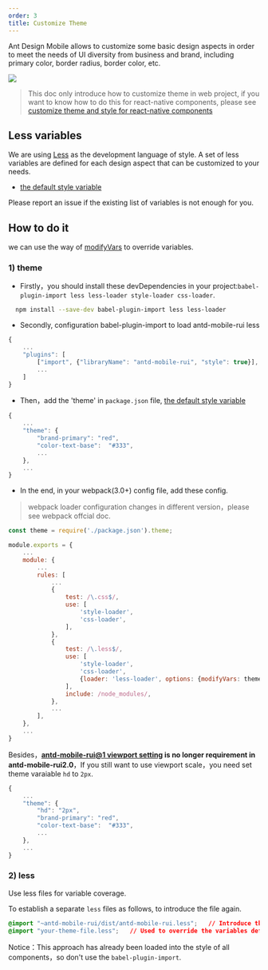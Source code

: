 ```yaml
---
order: 3
title: Customize Theme
---
```


Ant Design Mobile allows to customize some basic design aspects in order to meet the needs of UI diversity from business and brand, including primary color, border radius, border color, etc.

![](https://gw.alipayobjects.com/zos/rmsportal/bvJhBmAfTWsUixLpGLbL.png)

> This doc only introduce how to customize theme in web project, if you want to know how to do this for react-native components, please see [customize theme and style for react-native components](https://github.com/ant-design/antd-mobile-rui-samples/tree/master/rn-custom-ui#antd-mobile-rui-with-rn-custom-ui)

## Less variables

We are using [Less](http://lesscss.org/) as the development language of style. A set of less variables are defined for each design aspect that can be customized to your needs.

- [the default style variable](https://github.com/ant-design/ant-design-mobile/blob/master/components/style/themes/default.less)

Please report an issue if the existing list of variables is not enough for you.

## How to do it

we can use the way of [modifyVars](http://lesscss.org/usage/#using-less-in-the-browser-modify-variables) to override variables.


### 1) theme


- Firstly，you should install these devDependencies in your project:`babel-plugin-import less less-loader style-loader css-loader`.

```bash
  npm install --save-dev babel-plugin-import less less-loader
```
- Secondly, configuration babel-plugin-import to load antd-mobile-rui less

```js
{
    ...
    "plugins": [
        ["import", {"libraryName": "antd-mobile-rui", "style": true}],
        ...
    ]
}
```

- Then，add the 'theme' in `package.json` file, [the default style variable](https://github.com/ant-design/ant-design-mobile/blob/master/components/style/themes/default.less)

```js
{
    ...
    "theme": {
        "brand-primary": "red",
        "color-text-base":  "#333",
        ...
    },
    ...
}
```

- In the end, in your webpack(3.0+) config file, add these config.

>  webpack loader configuration changes in different version，please see webpack offcial doc.

```js
const theme = require('./package.json').theme;

module.exports = {
    ...
    module: {
        ...
        rules: [
            ...
            {
                test: /\.css$/,
                use: [
                    'style-loader',
                    'css-loader',
                ],
            },
            {
                test: /\.less$/,
                use: [
                    'style-loader',
                    'css-loader',
                    {loader: 'less-loader', options: {modifyVars: theme}},
                ],
                include: /node_modules/,
            },
            ...
        ],
    },
    ...
}
```

Besides，**[antd-mobile-rui@1 viewport setting](https://github.com/ant-design/ant-design-mobile/wiki/HD) is no longer requirement in antd-mobile-rui2.0**，If you still want to use viewport scale，you need set theme varaiable `hd` to `2px`.

```js
{
    ...
    "theme": {
        "hd": "2px",
        "brand-primary": "red",
        "color-text-base":  "#333",
        ...
    },
    ...
}
```

### 2) less

Use less files for variable coverage.

To establish a separate ` less ` files as follows, to introduce the file again.

```css
@import "~antd-mobile-rui/dist/antd-mobile-rui.less";   // Introduce the official less style entry file
@import "your-theme-file.less";   // Used to override the variables defined above
```

Notice：This approach has already been loaded into the style of all components，so don't use the `babel-plugin-import`.
